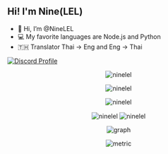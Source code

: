 ## Hi! I'm Nine(LEL)



- 👋 Hi, I’m @NineLEL
- 💻 My favorite languages are Node.js and Python
- 🇹🇭 Translator Thai -> Eng and Eng -> Thai


[![Discord Profile](https://discord.c99.nl/widget/theme-3/846010753542127647.png)](https://discord.com/users/846010753542127647)

<p align="center"><img src="https://github-profile-trophy.vercel.app/?username=ninelel&no-bg=true&theme=tokyonight&no-frame=true&column=7&margin-w=15&margin-h=15" alt="ninelel"/></p>


<p align="center"> <img src="https://count.getloli.com/get/@ninelel?theme=rule34" alt="ninelel" /> </p>

<p align="center"><img align="center" src="https://github-readme-stats.vercel.app/api/top-langs/?username=ninelel&show_icons=true&locale=en&layout=compact&theme=tokyonight" alt="ninelel" /></p>
<p align="center"><img align="center" src="https://github-readme-stats.vercel.app/api?username=ninelel&show_icons=true&locale=en&theme=tokyonight" alt="ninelel" />
<img align="center" src="https://github-readme-streak-stats.herokuapp.com/?user=ninelel&theme=tokyonight" alt="ninelel" /></p>

<p align="center"><img align="center" src="https://activity-graph.herokuapp.com/graph?username=NineLEL&bg_color=1a1b27&color=38bdae&line=38bdae&point=638fda&area=true" alt="graph" /></p>

<p align="center"><img align="center" src="https://metrics.lecoq.io/ninelel?template=classic&base.header=0&base.activity=0&base.community=0&base.repositories=0&base.metadata=0&isocalendar=1&isocalendar.duration=half-year&config.timezone=Asia%2FBangkok" alt="metric" /></p>
